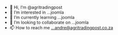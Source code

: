 - 👋 Hi, I’m @agritradingpost
- 👀 I’m interested in ...joomla
- 🌱 I’m currently learning ...joomla
- 💞️ I’m looking to collaborate on ...joomla
- 📫 How to reach me ...andre@agritradingpost.co.za

<!---
agritradingpost/agritradingpost is a ✨ special ✨ repository because its `README.md` (this file) appears on your GitHub profile.
You can click the Preview link to take a look at your changes.
--->
